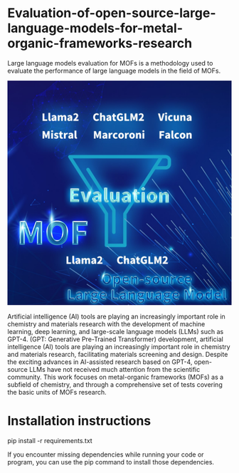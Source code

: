 # Evaluation-of-open-source-large-language-models-for-metal-organic-frameworks-research
Large language models evaluation for MOFs is a methodology used to evaluate the performance of large language models in the field of MOFs.

[<img src="Evaluation of open-source large language models for metal-organic frameworks research.jpg" alt="drawing" width="600"/>](https://github.com/MontageBai/Evaluation-of-open-source-large-language-models-for-metal-organic-frameworks-research/blob/main/Evaluation%20of%20open-source%20large%20language%20models%20for%20metal-organic%20frameworks%20research.jpg)


Artificial intelligence (AI) tools are playing an increasingly important role in chemistry and materials research with the development of machine learning, deep learning, and large-scale language models (LLMs) such as GPT-4. (GPT: Generative Pre-Trained Transformer) development, artificial intelligence (AI) tools are playing an increasingly important role in chemistry and materials research, facilitating materials screening and design. Despite the exciting advances in AI-assisted research based on GPT-4, open-source LLMs have not received much attention from the scientific community. This work focuses on metal-organic frameworks (MOFs) as a subfield of chemistry, and through a comprehensive set of tests covering the basic units of MOFs research.

# Installation instructions

pip install -r requirements.txt

If you encounter missing dependencies while running your code or program, you can use the pip command to install those dependencies.
